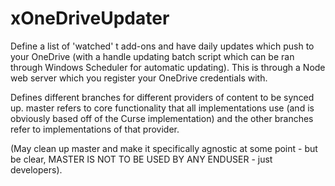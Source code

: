 # xOneDriveUpdater
Define a list of 'watched' t add-ons and have daily updates which push to your OneDrive (with a handle updating batch script which can be ran through Windows Scheduler for automatic updating). This is through a Node web server which you register your OneDrive credentials with.

Defines different branches for different providers of content to be synced up. 
master refers to core functionality that all implementations use (and is obviously based off of the Curse implementation) and the other branches refer to implementations of that provider.

(May clean up master and make it specifically agnostic at some point - but be clear, MASTER IS NOT TO BE USED BY ANY ENDUSER - just developers).
